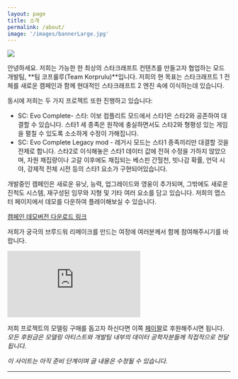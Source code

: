 ```yaml
---
layout: page
title: 소개
permalink: /about/
image: '/images/bannerLarge.jpg'
---
```


![]({{site.baseurl}}/images/KopruluLogoProject.png)

안녕하세요. 저희는 가능한 한 최상의 스타크래프트 컨텐츠를 만들고자 협업하는 모드 개발팀, **팀 코프룰루(Team Korprulu)**입니다. 저희의 현 목표는 스타크래프트 1 전체를 새로운 캠페인과 함께 현대적인 스타크래프트 2 엔진 속에 이식하는데 있습니다.

동시에 저희는 두 가지 프로젝트 또한 진행하고 있습니다:
* SC: Evo Complete- 스타: 이보 컴플리트 모드에서 스타1은 스타2와 공존하여 대결할 수 있습니다. 스타1 세 종족은 원작에 충실하면서도 스타2와 형평성 있는 게임을 펼칠 수 있도록 소소하게 수정이 가해집니다.
* SC: Evo Complete Legacy mod - 레거시 모드는 스타1 종족끼리만 대결할 것을 전제로 합니다. 스타2로 이식해놓은 스타1 데이터 값에 전혀 수정을 가하지 않았으며, 자원 채집량이나 고갈 이후에도 채집되는 베스핀 간헐천, 빗나감 확률, 언덕 시야, 강제적 전체 시전 등의 스타1 요소가 구현되어있습니다.

개발중인 캠페인은 새로운 유닛, 능력, 업그레이드와 영웅이 추가되며, 그밖에도 새로운 진척도 시스템, 재구성된 임무와 지형 및 기타 여러 요소를 담고 있습니다. 저희의 맵스터 페이지에서 데모를 다운하여 플레이해보실 수 있습니다.

<a href="https://www.sc2mapster.com/projects/starcraft-evolution-complete/files/" target="_blank">캠페인 데모버전 다운로드 링크</a>


저희가 궁극의 브루드워 리메이크를 만드는 여정에 여러분께서 함께 참여해주시기를 바랍니다.

<iframe src="https://www.youtube.com/embed/fjIEpeKHqSk?si=OiLK8TTFEoipDjAX" frameborder="0" allowfullscreen></iframe>



저희 프로젝트의 모델링 구매를 돕고자 하신다면 이쪽 <a href="https://paypal.me/KopruluKat/" target="_blank">페이팔</a>로 후원해주시면 됩니다.
_모든 후원금은 모델링 아티스트와 개발팀 내부의 데이터 공학자분들께 직접적으로 전달됩니다._

_이 사이트는 아직 준비 단계이며 글 내용은 수정될 수 있습니다._
<hr>